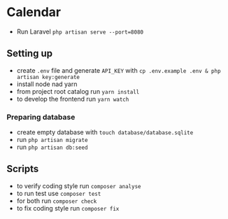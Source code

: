# Calendar

- Run Laravel `php artisan serve --port=8080` 

## Setting up
- create `.env` file and generate `API_KEY` with `cp .env.example .env & php artisan key:generate`
- install node nad yarn
- from project root catalog run `yarn install`
- to develop the frontend run `yarn watch`

### Preparing database
- create empty database with `touch database/database.sqlite`
- run `php artisan migrate`
- run `php artisan db:seed`


## Scripts
- to verify coding style run `composer analyse`
- to run test use `composer test`
- for both run `composer check`
- to fix coding style run `composer fix`


